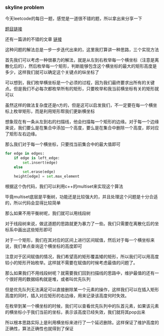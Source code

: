 ### skyline problem

今天leetcode的每日一题，感觉是一道很不错的题，所以拿出来分享一下

[题目链接](https://leetcode-cn.com/problems/the-skyline-problem/)

还有一篇讲的不错的文章 [链接](https://briangordon.github.io/2014/08/the-skyline-problem.html)

这种问题的解法总是一步一步迭代出来的，这里我打算讲一种思路，三个实现方法

首先我们可以考虑一种很暴力的解法，就是从左到右枚举每一个横坐标（注意是离散化后的），然后枚举每一个矩形，判断能够包含这个横坐标的最大的矩形高度是多少，这样我们就可以确定这个关键点的纵坐标了

可以想到，我们枚举横坐标是一个必须的过程，因为我们最终要求出所有的关键点。但是我们不必每次都枚举所有的矩形，只要枚举和我当前横坐标有关的矩形就可以

虽然这样的做法复杂度还是n方的，但是这可以启发我们，不一定要在每一个横坐标上枚举矩形，而是利用矩形帮我们更新横坐标

想象现在有一条从左到右的扫描线，他会扫描每一个矩形的边缘。对于每一个边缘来说，我们要么是在集合中添加一个高度，要么是在集合中删除一个高度，即对应了矩形左右边缘。

那么我们对于每一个横坐标，只要找当前集合中的最大值即可

```python
for edge in edges:
    if edge is left_edge:
        set.insert(edge)
    else
        set.erase(edge)
    height[edge] = set.max_element
```

根据这个伪代码，我们可以利用c++的multiset来实现这个算法

毕竟multiset底层是平衡树，功能还是比较强大的，并且处理这个问题是十分合适的，所以代码会显得比较简单

那么如果不用平衡树呢，我们就可以用线段树

对于线段树来说，做这道题的思路就更为暴力了一些。我们只需要在离散化后的坐标系中画出这些矩形即可

对于一个矩形，我们在其对应的区间上进行区间赋值，然后对于每一个横坐标来说，我们单点查询这个横坐标的高度即可

注意对于区间赋值的情况，我们希望高的矩形覆盖矮的矩形，所以我们可以用高度较小的矩形开始枚举。这样就不需要在赋值的时候考虑最值的问题了。

那么如果我们不用线段树呢？就需要我们回到扫描线的思路中，维护最值的还有一个很好用的数据结构就是堆，或者叫优先队列

但是优先队列无法满足可以直接删除某一个元素的操作，这样我们可以在插入矩形高度的同时，插入对应矩形的右边缘，用来记录该高度何时失效。

在枚举到某一个横坐标的时候，我们可以查看优先队列中的队首元素，如果该元素的横坐标小于我们当前的坐标，表示该高度已经失效，我们就将其pop出来

所以根本思路实际上是利用横坐标来进行了一个延迟删除。这样保证了维护高度的正确性，算法正确性也就得到了保证